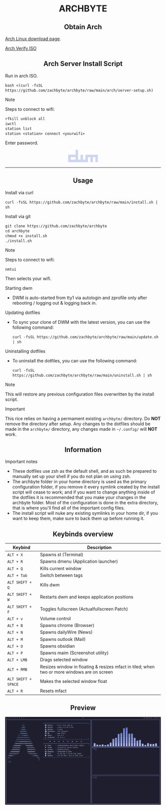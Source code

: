 <div align="center">
  <h1>ARCHBYTE</h1>
</div>


<div align="center">
  <h2>Obtain Arch</h2>
</div>

[Arch Linux download page](https://archlinux.org/download/).

[Arch Verify ISO](https://youtu.be/aqQd8ygDuqo)

<div align="center">
  <h2>Arch Server Install Script</h2>
</div>

Run in arch ISO.
 ```shell
 bash <(curl -fsSL https://github.com/zachbyte/archbyte/raw/main/arch/server-setup.sh)
 ```

> [!note]
> Steps to connect to wifi:
> ```shell
> rfkill unblock all
> iwctl
> station list
> station <station> connect <yourwifi>
> ```
> Enter password.

<p align="center">
  <img src=".github/images/logo.png" alt="Image">
</p>

<hr>

<div align="center">
  <h2>Usage</h2>
</div>

Install via curl
  ```shell
  curl -fsSL https://github.com/zachbyte/archbyte/raw/main/install.sh | sh
  ```

Install via git
  ```shell
  git clone https://github.com/zachbyte/archbyte
  cd archbyte
  chmod +x install.sh
  ./install.sh
  ```

> [!note]
> Steps to connect to wifi:
> ```shell
> nmtui
> ```
> Then selects your wifi.


Starting dwm
- DWM is auto-started from tty1 via autologin and zprofile only after rebooting / logging out & logging back in.

Updating dotfiles
- To sync your clone of DWM with the latest version, you can use the following command:
  ```shell
  curl -fsSL https://github.com/zachbyte/archbyte/raw/main/update.sh | sh
  ```

Uninstalling dotfiles
- To uninstall the dotfiles, you can use the following command:
  ```shell
  curl -fsSL https://github.com/zachbyte/archbyte/raw/main/uninstall.sh | sh
  ```
> [!NOTE]  
> This will restore any previous configuration files overwritten by the install script.

> [!IMPORTANT]  
> This rice relies on having a permament existing ``archbyte/`` directory. Do **NOT** remove the directory after setup.
> Any changes to the dotfiles should be made in the ``archbyte/`` directory, any changes made in ``~/.config/`` will **NOT** work.

<div align="center">
  <h2>Information</h2>
</div>

Important notes
- These dotfiles use zsh as the default shell, and as such be prepared to manually set up your shell if you do not plan on using zsh.
- The archbyte folder in your home directory is used as the primary configuration folder, if you remove it every symlink created by the install script will cease to work; and if you want to change anything inside of the dotfiles it is recommended that you make your changes in the archbyte folder. Most of the configuration is done in the extra directory, that is where you'll find all of the important config files.
- The install script will nuke any existing symlinks in your home dir, if you want to keep them, make sure to back them up before running it.

<div align="center">
  <h2>Keybinds overview</h2>
</div>

| Keybind | Description |  
| --- | --- |  
| `ALT + X` | Spawns st (Terminal) |  
| `ALT + R` | Spawns dmenu (Application launcher) |  
| `ALT + Q` | Kills current window |  
| `ALT + Tab` | Switch between tags |
| `ALT SHIFT + Q` | Kills dwm |  
| `ALT SHIFT + W` | Restarts dwm and keeps application positions |
| `ALT SHIFT + F` | Toggles fullscreen (Actualfullscreen Patch) |
| `ALT + v` | Volume control |  
| `ALT + B` | Spawns chrome (Browser) |
| `ALT + N` | Spawns dailyWire (News) |
| `ALT + M` | Spawns outlook (Mail) |
| `ALT + O` | Spawns obsidian |
| `ALT + P` | Spawns maim (Screenshot utility) | 
| `ALT + LMB` | Drags selected window |
| `ALT + RMB` | Resizes window in floating & resizes mfact in tiled; when two or more windows are on screen |
| `ALT SHIFT + SPACE` | Makes the selected window float |
| `ALT + R` | Resets mfact |

<div align="center">
  <h2>Preview</h2>
</div>

![PV](.github/images/preview.png)
